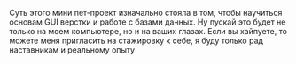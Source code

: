 Суть этого мини пет-проект изначально стояла в том, чтобы научиться основам GUI верстки и работе с базами данных. Ну пускай это будет не только на моем компьютере, но и на ваших глазах.
Если вы хайпуете, то можете меня пригласить на стажировку к себе, я буду только рад наставникам и реальному опыту
